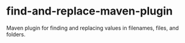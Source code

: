 # find-and-replace-maven-plugin
Maven plugin for finding and replacing values in filenames, files, and folders.
